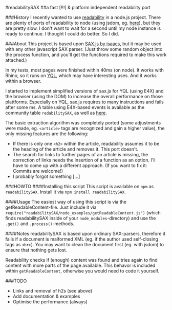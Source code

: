 #readabilitySAX
##a fast [!!!] & platform independent readability port

###History
I recently wanted to use [readability](http://code.google.com/p/arc90labs-readability/) in a node.js project. There are plenty of ports of readability to node (using jsdom, eg. [here](https://github.com/arrix/node-readability)), but they are pretty slow. I don't want to wait for a second until my node instance is ready to continue. I thought I could do better. So I did.

###About
This project is based upon [SAX.js by isaacs](https://github.com/isaacs/sax-js), but it may be used with any other javascript SAX parser. (Just throw some random object into the process function, and you'll get the functions required to make this work attached.)

In my tests, most pages were finished within 40ms (on node). It works with Rhino, so it runs on [YQL](http://developer.yahoo.com/yql "Yahoo! Query Language"), which may have interesting uses. And it works within a browser.

I started to implement simplified versions of sax.js for YQL (using E4X) and the browser (using the DOM) to increase the overall performance on those plattforms. Especially on YQL, sax.js requires to many instructions and fails after some ms. A table using E4X-based events is available as the community table `redabilitySAX`, as well as [here](https://github.com/FB55/yql-tables/tree/master/readability).

The basic extraction algorithm was completely ported (some adjustments were made, eg. `<article>` tags are recognized and gain a higher value), the only missing features are the following:

- If there is only one `<h2>` within the article, readability assumes it to be the heading of the article and removes it. This port doesn't.
- The search for links to further pages of an article is missing, the correction of links needs the insertion of a function as an option. I'll have to come up with a different approach. (If you want to fix it: Commits are welcome!)
- I probably forgot something […]

###HOWTO
####Installing this script
This script is available on `npm` as `readabilitySAX`. Install it via `npm install readabilitySAX`.

####Usage
The easiest way of using this script is via the getReadableContent-file. Just include it via `require("readabilitySAX/node_examples/getReadableContent.js")` (which finds readabilitySAX inside of your `node_modules`-directory) and use the `.get()` and `.process()`-methods.

####Notes
readabilitySAX is based upon ordinary SAX-parsers, therefore it fails if a document is malformed XML (eg. if the author used self-closing tags as `<br>`). You may want to clean the document first (eg. with jsdom) to ensure that nothing gets lost.

Readability checks if (enough) content was found and tries again to find content with more parts of the page available. This behavor is included within `getReadableContent`, otherwise you would need to code it yourself.

###TODO

- Links and removal of h2s (see above)
- Add documentation & examples
- Optimise the performance (always)